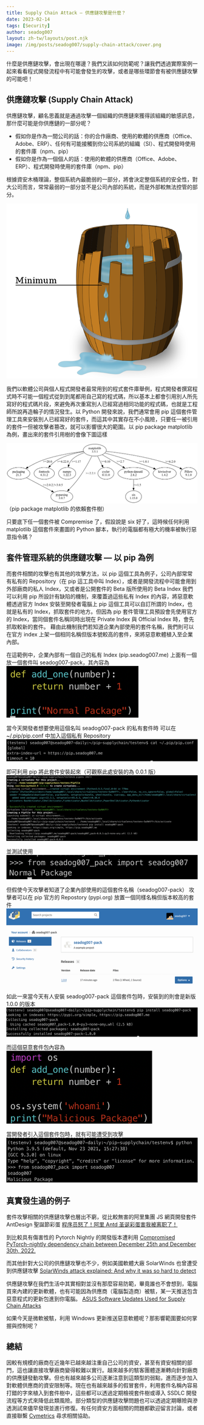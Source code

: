 ```yaml
---
title: Supply Chain Attack — 供應鏈攻擊是什麼？
date: 2023-02-14
tags: [Security]
author: seadog007
layout: zh-tw/layouts/post.njk
image: /img/posts/seadog007/supply-chain-attack/cover.png
---
```


<!-- summary -->
什麼是供應鏈攻擊，會出現在哪邊？我們又該如何防範呢？讓我們透過實際案例一起來看看程式開發流程中有可能會發生的攻擊，或者是哪些環節會有被供應鏈攻擊的可能吧！
<!-- summary -->

## 供應鏈攻擊 (Supply Chain Attack)
供應鏈攻擊，顧名思義就是通過攻擊一個組織的供應鏈來獲得該組織的敏感訊息，那什麼可能是你供應鏈的一部分呢？

- 假如你是作為一間公司的話：你的合作廠商、使用的軟體的供應商（Office、Adobe、ERP）、任何有可能接觸到你公司系統的組織（SI）、程式開發時使用的套件庫（npm、pip）
- 假如你是作為一個個人的話：使用的軟體的供應商（Office、Adobe、ERP）、程式開發時使用的套件庫（npm、pip）

根據資安木桶理論，整個系統內最脆弱的一部分，將會決定整個系統的安全性，對大公司而言，常常最弱的一部分並不是公司內部的系統，而是外部較無法控管的部分。

![](/img/posts/seadog007/supply-chain-attack/bucket.png)

我們以軟體公司與個人程式開發者最常用到的程式套件庫舉例，程式開發者撰寫程式時不可能一個程式從到到尾都用自己寫的程式碼，所以基本上都會引用別人所先寫好的程式碼片段，來避免再次重寫別人已經寫過相同功能的程式碼，也就是工程師所說再造輪子的情況發生。以 Python 開發來說，我們通常會用 pip 這個套件管理工具來安裝別人已經寫好的套件，而這其中其實存在不小風險，只要任一被引用的套件一但被攻擊者篡改，就可以影響很大的範圍。以 pip package matplotlib 為例，畫出來的套件引用樹的會像下圖這樣

![](/img/posts/seadog007/supply-chain-attack/matplotlib_dep_tree.png)
（pip package matplotlib 的依賴套件樹）

只要底下任一個套件被 Compremise 了，假設說是 six 好了，這時候任何利用 matplotlib 這個套件來畫圖的 Python 腳本，執行的電腦都有極大的機率被執行惡意指令碼？

## 套件管理系統的供應鏈攻擊 — 以 pip 為例
而套件相關的攻擊也有其他的攻擊方法，以 pip 這個工具為例子，公司內部常常有私有的 Repository（在 pip 這工具中叫 Index），或者是開發流程中可能會用到外部廠商的私人 Index，又或者是公開套件的 Beta 版所使用的 Beta Index
我們可以利用 pip 所設計有缺陷的機制，來覆蓋過這些私有 Index 的內容，將惡意軟體透過官方 Index 安裝至開發者電腦上
pip 這個工具可以自訂所謂的 Index，也就是私有的 Index，抓取套件的地方。但因為 pip 套件管理工具預設會先使用官方的 Index，當同個套件名稱同時出現在 Private Index 與 Official Index 時，會先抓取較新的套件。
藉由此機制我們若知道企業內部使用的套件名稱，我們則可以在官方 index 上架一個相同名稱但版本號較高的套件，來將惡意軟體植入至企業內部。

在這範例中，企業內部有一個自己的私有 Index (pip.seadog007.me)
上面有一個放一個套件叫 seadog007-pack，其內容為
![](/img/posts/seadog007/supply-chain-attack/demo_1.png)


當今天開發者想要使用這個名叫 seadog007-pack 的私有套件時
可以在 ~/.pip/pip.conf 中加入這個私有 Repository
![](/img/posts/seadog007/supply-chain-attack/demo_2.png)

即可利用 pip 將此套件安裝起來（可觀察此處安裝的為 0.0.1 版）
![](/img/posts/seadog007/supply-chain-attack/demo_3.png)

並測試使用
![](/img/posts/seadog007/supply-chain-attack/demo_4.png)

但假使今天攻擊者知道了企業內部使用的這個套件名稱（seadog007-pack）
攻擊者可以在 pip 官方的 Repostory (pypi.org) 放置一個同樣名稱但版本較高的套件
![](/img/posts/seadog007/supply-chain-attack/demo_5.png)

如此一來當今天有人安裝 seadog007-pack 這個套件包時，安裝到的則會是新版1.0.0 的版本
![](/img/posts/seadog007/supply-chain-attack/demo_6.png)

而這個惡意套件包內容為
![](/img/posts/seadog007/supply-chain-attack/demo_7.png)

當開發者引入這個套件包時，就有可能遭受到攻擊
![](/img/posts/seadog007/supply-chain-attack/demo_8.png)

## 真實發生過的例子
套件攻擊相關的供應鏈攻擊也層出不窮，從比較無害的阿里集團 JS 網頁開發套件 AntDesign 聖誕節彩蛋
[程序员怒了！阿里 Antd 圣诞彩蛋害我被离职了！](https://zhuanlan.zhihu.com/p/53262709)

到比較具有傷害性的 Pytorch Nightly 的開發版本遭利用
[Compromised PyTorch-nightly dependency chain between December 25th and December 30th, 2022.
](https://pytorch.org/blog/compromised-nightly-dependency/)

而其他針對大公司的供應鏈攻擊也不少，例如美國軟體大廠 SolarWinds 也曾遭受到供應鏈攻擊
[SolarWinds attack explained: And why it was so hard to detect](https://www.csoonline.com/article/3601508/solarwinds-supply-chain-attack-explained-why-organizations-were-not-prepared.html)

供應鏈攻擊在我們生活中其實相對並沒有那麼容易防範，畢竟誰也不會想到，電腦買來內建的更新軟體，也有可能因為供應商（電腦製造商）被駭，某一天推送包含惡意程式的更新包進到你電腦。
[ASUS Software Updates Used for Supply Chain Attacks](https://symantec-enterprise-blogs.security.com/blogs/threat-intelligence/asus-supply-chain-attack)

如果今天是微軟被駭，利用 Windows 更新推送惡意軟體呢？那影響範圍要如何掌握與控制呢？

## 總結
因較有規模的廠商在近幾年已越來越注重自己公司的資安，甚至有資安相關的部門，這也讓直接攻擊廠商變得較難以實行。越來越多的駭客團體逐漸轉向針對廠商的供應鏈發動攻擊。但也有越來越多公司逐漸注意到這類型的弱點，進而逐步加入對軟體供應商的資安限制等。現在也有越來越多的假冒套件，利用套件名稱內容易打錯的字來植入到套件樹中，這些都可以透過定期檢視套件樹或導入 SSDLC 開發流程等方式來降低此類風險。部分類型的供應鏈攻擊問題也可以透過定期曝險與滲透測試來儘早發現並進行修復。有任何資安方面相關的問題都歡迎留言討論，或者直接聯繫 [Cymetrics](https://cymetrics.io/zh-tw/) 尋求相關協助。
